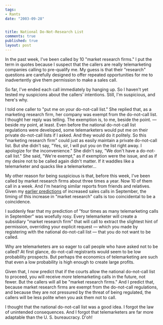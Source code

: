 ```yaml
--- 
tags:
- Rants
date: "2003-09-28"


title: National Do-Not-Research List
comments: true
published: true
layout: post
---
```


<p> In the past week, I've been called by 10 "market research firms." I put the term in quotes because I suspect that the callers are really telemarketing companies calling to pre-qualify me. My guess is that their "research" questions are carefully designed to offer repeated opportunities for me to inadvertently give them permission to make a sales call. </p>
<p> So far, I've ended each call immediately by hanging up. So I haven't yet tested my suspicions about the callers' intentions. Still, I'm suspicious, and here's why. </p>
<p> I told one caller to "put me on your do-not-call list." She replied that, as a marketing research firm, her company was exempt from the do-not-call list. I thought her reply was telling. The exemption is, to me, beside the point. — beside <em>my</em> point, at least. Even before the national do-not-call list regulations were developed, some telemarketers would put me on their private do-not-call lists if I asked. And they would do it politely. So this "marketing research firm" could just as easily maintain a private do-not-call list. But she didn't say, "Yes, sir, I will put you on the list right away. I apologize for the inconvenience." She didn't say, "We don't have a do-not-call list." She said, "We're exempt," as if exemption were the issue, and as if my desire not to be called again didn't matter. If it waddles like a telemarketer and quacks like a telemarketer... </p>
<p> My other reason for being suspicious is that, before this week, I've been called by market research firms about three times a year. Now 10 of them call in a week. And I'm hearing similar reports from friends and relatives. Given my <a href="http://dale.emery.name/trot/2003/07/national_call_right_away_list/">earlier predictions</a> of increased sales calls in September, the timing of this increase in "market research" calls is too coincidental to be a coincidence. </p>
<p> I suddenly fear that my prediction of "four times as many telemarketing calls in September" was woefully rosy. Every telemarketer will create a subsidiary "market research firm" that will call to extract the slightest hint of permission, overriding your explicit request — which you made by registering with the national do-not-call list — that you do not want to be called. </p>
<p> Why are telemarketers are so eager to call people who have asked not to be called? At first glance, do-not-call registrants would seem to be low probability prospects. But perhaps the economics of telemarketing are such that even a low probability is high enough to create large profits. </p>
<p> Given that, I now predict that if the courts allow the national do-not-call list to proceed, you will receive <em>more</em> telemarketing calls in the future, not fewer. But the callers will all be "market research firms." And I predict that, because market research firms are exempt from the do-not-call regulations, and because they are not pressured by the threat of being regulated, the callers will be less polite when you ask them not to call. </p>
<p> I thought that the national do-not-call list was a good idea. I forgot the law of unintended consequences. And I forgot that telemarketers are far more adaptable than the U. S. bureaucracy. D'oh! </p>
